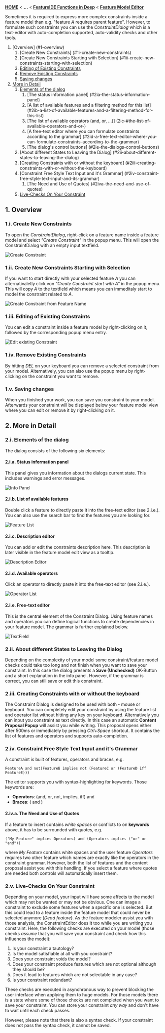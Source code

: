 <!-- Breadcrumb -->
[**HOME**](https://github.com/FeatureIDE/FeatureIDE/wiki) < **...** < [**FeatureIDE Functions in Deep**](https://github.com/FeatureIDE/FeatureIDE/wiki/FeatureIDE-Functions-in-Deep) < [**Feature Model Editor**](https://github.com/FeatureIDE/FeatureIDE/wiki/Feature-Model-Editor)

<!-- Introduction -->
Sometimes it is required to express more complex constraints inside a feature model than e.g. "feature *A* requires parent feature". However, to formulate such constraints you can use the *ConstraintDialog* which is a text-editor with auto-completion supported, auto-validity checks and other tools. 

<!-- Outline -->
1. [Overview] (#1-overview)
	1. [Create New Constraints] (#1i-create-new-constraints)
	2. [Create New Constraints Starting with Selection] (#1ii-create-new-constraints-starting-with-selection)
	3. [Editing of Existing Constraints](#1iii-editing-of-existing-constraints)
	4. [Remove Existing Constraints](#1iv-remove-existing-constraints)
	5. [Saving changes](#1v-saving-changes)
2. [More in Detail](#2-more-in-detail)
	1. [Elements of the dialog](#2-elements-of-the-dialog)
		1. [The status information panel] (#2ia-the-status-information-panel)
		2. [A list of available features and a filtering method for this list] (#2ib-a-list-of-available-features-and-a-filtering-method-for-this-list)
		3. [The list of available operators (and, or, ...)] (2ic-#the-list-of-available-operators-and-or-)
		4. [A free-text editor where you can formulate constraints according to the grammar] (#2id-a-free-text-editor-where-you-can-formulate-constraints-according-to-the-grammar)
		5. [The dialog's control buttons] (#2ie-the-dialogs-control-buttons)
	2. [About different States to Leaving the Dialog] (#2ii-about-different-states-to-leaving-the-dialog)
	3. [Creating Constraints with or without the keyboard] (#2iii-creating-constraints-with-or-without-the-keyboard)
	4. [Constraint Free Style Text Input and it's Grammar] (#2iv-constraint-free-style-text-input-and-its-grammar)
		1. [The Need and Use of Quotes] (#2iva-the-need-and-use-of-quotes)
	5. [Live-Checks On Your Constraint](#2v-live-checks-on-your-constraint)

<!-- Content -->
## 1. Overview

### 1.i. Create New Constraints
To open the *ConstraintDialog*, right-click on a feature name inside a feature model and select *"Create Constraint"* in the popup menu. This will open the ConstraintDialog with an empty input textfield. 

![Create Constraint](https://raw.githubusercontent.com/wiki/FeatureIDE/FeatureIDE/Assets/ConstraintDialog/CreateConstraintNoRef.png)

### 1.ii. Create New Constraints Starting with Selection
If you want to start directly with your selected feature *A* you can alternativaletly click von *"Create Constraint start with *A*"* in the popup menu. This will copy *A* to the textfield which means you can immeditaly start to model the constraint related to *A*. 

![Create Constraint from Feature Name](https://raw.githubusercontent.com/wiki/FeatureIDE/FeatureIDE/Assets/ConstraintDialog/CreateConstraint.png)

### 1.iii. Editing of Existing Constraints
You can edit a constraint inside a feature model by right-clicking on it, followed by the corresponding popup menu entry.

![Edit existing Constraint](https://raw.githubusercontent.com/wiki/FeatureIDE/FeatureIDE/Assets/ConstraintDialog/EditConstraint.png)

### 1.iv. Remove Existing Constraints
By hitting *DEL* on your keyboard you can remove a selected constraint from your model. Alternatively, you can also use the popup menu by right-clicking on the constraint you want to remove.

### 1.v. Saving changes
When you finished your work, you can save you constraint to your model. Afterwards your constraint will be displayed below your feature model view where you can edit or remove it by right-clicking on it.

## 2. More in Detail

### 2.i. Elements of the dialog
The dialog consists of the following six elements: 

#### 2.i.a. Status information panel
This panel gives you information about the dialogs current state. This includes warnings and error messages.

![Info Panel](https://raw.githubusercontent.com/wiki/FeatureIDE/FeatureIDE/Assets/ConstraintDialog/InfoPanel.png)

#### 2.i.b. List of available features
Double click a feature to directly paste it into the free-text editor (see 2.i.e.). You can also use the search bar to find the features you are looking for.

![Feature List](https://raw.githubusercontent.com/wiki/FeatureIDE/FeatureIDE/Assets/ConstraintDialog/FeatureList.png)

#### 2.i.c. Description editor
You can add or edit the constraints description here. This description is later visible in the feature model edit view as a tooltip.

![Description Editor](https://user-images.githubusercontent.com/32126942/31176517-6542b0d4-a913-11e7-8144-857821f40bd0.png)

#### 2.i.d. Available operators
Click an operator to directly paste it into the free-text editor (see 2.i.e.).

![Operator List](https://raw.githubusercontent.com/wiki/FeatureIDE/FeatureIDE/Assets/ConstraintDialog/OperatorList.png)

#### 2.i.e. Free-text editor
This is the central element of the Constraint Dialog. Using feature names and operators you can define logical functions to create dependencies in your feature model. The grammar is further explained below.

![TextField](https://raw.githubusercontent.com/wiki/FeatureIDE/FeatureIDE/Assets/ConstraintDialog/ConstraintDialogText.png)

### 2.ii. About different States to Leaving the Dialog
Depending on the complexity of your model some constraint/feature model checks could take too long and not finish when you want to save your constraint. In this case the dialog presents a **Save (Unchecked)** OK-Button and a short explanation in the info panel. However, if the grammar is correct, you can still save or edit this constraint.

### 2.iii. Creating Constraints with or without the keyboard
The Constraint Dialog is designed to be used with both - mouse or keyboard. You can completely edit your constraint by using the feature list and operator list without hitting any key on your keyboard. Alternatively you can input you constraint as text directly. In this case an automatic **Content Proposal Popup** will assist you while writing. This proposal opens either after 500ms or immediately by pressing *Ctrl+Space* shortcut. It contains the list of features and operators and supports auto-completion.

### 2.iv. Constraint Free Style Text Input and it's Grammar	
A constraint is built of features, operators and braces, e.g. 

```FeatureA and not(FeatureB implies not (FeatureC or (FeatureD iff FeatureE)))```

The editor supports you with syntax-highlighting for keywords. Those keywords are:

* **Operators**: (and, or, not, implies, iff) and
* **Braces**: ( and )

#### 2.iv.a. The Need and Use of Quotes
If a feature to insert contains *white spaces* or conflicts to on **keywords** above, it has to be surrounded with quotes, e.g. 

```("My Feature" implies Operators) and (Operators implies ("or" or "and"))``` 

where *My Feature* contains white spaces and the user feature *Operators* requires two other feature which names are exactly like the operators in the constraint grammar. However, both the list of features and the content proposal assist you with this handling. If you select a feature where quotes are needed both controls will automatically insert them.

### 2.v. Live-Checks On Your Constraint	
Depending on your model, your input will have some affects to the model which may not be wanted or may not be obvious. One can image a constraint to exclude some features when a specific one is selected. But this could lead to a feature inside the feature model that could never be selected anymore (*Dead feature*). As the feature modeler assist you with those analysis, the ConstraintEditor does it too while you are writing you constraint. Here, the following checks are executed on your model (those checks *assume* that you will save your constraint and check how this influences the model):

1. Is your constraint a tautology?
2. Is the model satisfiable at all with you constraint?
3. Does your constraint voids the model?
4. Does your constraint produce features which are not optional although they should be?
5. Does it lead to features which are not selectable in any case?
6. Is your constraint redundant?

These checks are executed in asynchronous way to prevent blocking the user interface when applying them to huge models. For those models there is a state where some of those checks are not completed when you want to save your constraint. You can store your constraint *any way* and don't have to wait until each check passes. 

However, please note that there is also a syntax check. If your constraint does not pass the syntax check, it cannot be saved. 